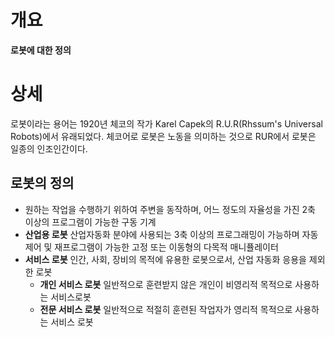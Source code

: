 
# 개요 #

**로봇에 대한 정의**


# 상세 #

로봇이라는 용어는 1920년 체코의 작가 Karel Capek의 R.U.R(Rhssum's Universal Robots)에서 유래되었다. 체코어로 로봇은 노동을 의미하는 것으로 RUR에서 로봇은 일종의 인조인간이다.

## 로봇의 정의 ##
  * 원하는 작업을 수행하기 위하여 주변을 동작하며, 어느 정도의 자율성을 가진 2축 이상의 프로그램이 가능한 구동 기계
  * **산업용 로봇**  산업자동화 분야에 사용되는 3축 이상의 프로그래밍이 가능하며 자동제어 및 재프로그램이 가능한 고정 또는 이동형의 다목적 매니퓰레이터
  * **서비스 로봇**  인간, 사회, 장비의 목적에 유용한 로봇으로서, 산업 자동화 응용을 제외한 로봇
    * **개인 서비스 로봇**  일반적으로 훈련받지 않은 개인이 비영리적 목적으로 사용하는 서비스로봇
    * **전문 서비스 로봇**  일반적으로 적절히 훈련된 작업자가 영리적 목적으로 사용하는 서비스 로봇